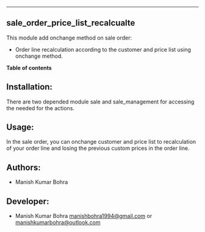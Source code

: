 ---------------------------------
sale_order_price_list_recalcualte
---------------------------------


This module add onchange method on sale order:

* Order line recalculation according to the customer and price list using onchange method.


**Table of contents**

Installation:
-------------

There are two depended module sale and sale_management for accessing the needed for the actions.

Usage:
------

In the sale order, you can onchange customer and price list to recalculation 
of your order line and losing the previous custom prices in the order line.

Authors:
--------
* Manish Kumar Bohra

Developer:
----------
* Manish Kumar Bohra <manishbohra1994@gmail.com> or <manishkumarbohra@outlook.com>

